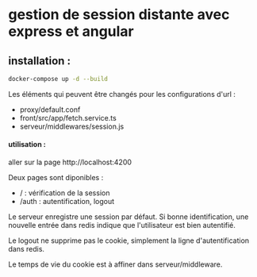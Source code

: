 # gestion de session distante avec express et angular 

## installation :  

```bash
docker-compose up -d --build
```

Les éléments qui peuvent être changés pour les configurations d'url : 
- proxy/default.conf
- front/src/app/fetch.service.ts
- serveur/middlewares/session.js

#### utilisation :  

aller sur la page http://localhost:4200   

Deux pages sont diponibles : 

- / : vérification de la session  
- /auth : autentification, logout  

Le serveur enregistre une session par défaut. Si bonne identification, une nouvelle entrée dans redis indique que l'utilisateur est bien autentifié.  

Le logout ne supprime pas le cookie, simplement la ligne d'autentification dans redis.   

Le temps de vie du cookie est à affiner dans serveur/middleware.
